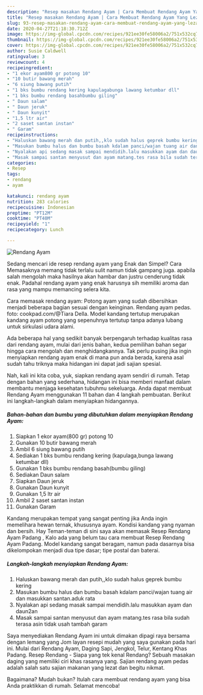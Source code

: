 ```yaml
---
description: "Resep masakan Rendang Ayam | Cara Membuat Rendang Ayam Yang Lezat Sekali"
title: "Resep masakan Rendang Ayam | Cara Membuat Rendang Ayam Yang Lezat Sekali"
slug: 93-resep-masakan-rendang-ayam-cara-membuat-rendang-ayam-yang-lezat-sekali
date: 2020-04-27T21:18:30.712Z
image: https://img-global.cpcdn.com/recipes/921ee30fe58006a2/751x532cq70/rendang-ayam-foto-resep-utama.jpg
thumbnail: https://img-global.cpcdn.com/recipes/921ee30fe58006a2/751x532cq70/rendang-ayam-foto-resep-utama.jpg
cover: https://img-global.cpcdn.com/recipes/921ee30fe58006a2/751x532cq70/rendang-ayam-foto-resep-utama.jpg
author: Susie Caldwell
ratingvalue: 3
reviewcount: 4
recipeingredient:
- "1 ekor ayam800 gr potong 10"
- "10 butir bawang merah"
- "6 siung bawang putih"
- "1 bks bumbu rendang kering kapulagabunga lawang ketumbar dll"
- "1 bks bumbu rendang basahbumbu giling"
- " Daun salam"
- " Daun jeruk"
- " Daun kunyit"
- "1,5 ltr air"
- "2 saset santan instan"
- " Garam"
recipeinstructions:
- "Haluskan bawang merah dan putih,,klo sudah halus geprek bumbu kering"
- "Masukan bumbu halus dan bumbu basah kdalam panci/wajan tuang air dan masukkan santan.aduk rata"
- "Nyalakan api sedang masak sampai mendidih.lalu masukkan ayam dan daun2an"
- "Masak sampai santan menyusut dan ayam matang.tes rasa bila sudah terasa asin tidak usah tambah garam"
categories:
- Resep
tags:
- rendang
- ayam

katakunci: rendang ayam 
nutrition: 283 calories
recipecuisine: Indonesian
preptime: "PT12M"
cooktime: "PT40M"
recipeyield: "1"
recipecategory: Lunch

---
```



![Rendang Ayam](https://img-global.cpcdn.com/recipes/921ee30fe58006a2/751x532cq70/rendang-ayam-foto-resep-utama.jpg)

Sedang mencari ide resep rendang ayam yang Enak dan Simpel? Cara Memasaknya memang tidak terlalu sulit namun tidak gampang juga. apabila salah mengolah maka hasilnya akan hambar dan justru cenderung tidak enak. Padahal rendang ayam yang enak harusnya sih memiliki aroma dan rasa yang mampu memancing selera kita.

Cara memasak rendang ayam: Potong ayam yang sudah dibersihkan menjadi beberapa bagian sesuai dengan keinginan. Rendang ayam pedas. foto: cookpad.com/@Tiara Della. Model kandang tertutup merupakan kandang ayam potong yang sepenuhnya tertutup tanpa adanya lubang untuk sirkulasi udara alami.

Ada beberapa hal yang sedikit banyak berpengaruh terhadap kualitas rasa dari rendang ayam, mulai dari jenis bahan, kedua pemilihan bahan segar hingga cara mengolah dan menghidangkannya. Tak perlu pusing jika ingin menyiapkan rendang ayam enak di mana pun anda berada, karena asal sudah tahu triknya maka hidangan ini dapat jadi sajian spesial.


Nah, kali ini kita coba, yuk, siapkan rendang ayam sendiri di rumah. Tetap dengan bahan yang sederhana, hidangan ini bisa memberi manfaat dalam membantu menjaga kesehatan tubuhmu sekeluarga. Anda dapat membuat Rendang Ayam menggunakan 11 bahan dan 4 langkah pembuatan. Berikut ini langkah-langkah dalam menyiapkan hidangannya.

<!--inarticleads1-->

##### Bahan-bahan dan bumbu yang dibutuhkan dalam menyiapkan Rendang Ayam:

1. Siapkan 1 ekor ayam(800 gr) potong 10
1. Gunakan 10 butir bawang merah
1. Ambil 6 siung bawang putih
1. Sediakan 1 bks bumbu rendang kering (kapulaga,bunga lawang ketumbar dll)
1. Gunakan 1 bks bumbu rendang basah(bumbu giling)
1. Sediakan  Daun salam
1. Siapkan  Daun jeruk
1. Gunakan  Daun kunyit
1. Gunakan 1,5 ltr air
1. Ambil 2 saset santan instan
1. Gunakan  Garam


Kandang merupakan tempat yang sangat penting jika Anda ingin memelihara hewan ternak, khususnya ayam. Kondisi kandang yang nyaman dan bersih. Hay Teman-teman di sini saya akan memasak Resep Rendang Ayam Padang , Kalo ada yang belum tau cara membuat Resep Rendang Ayam Padang. Model kandang sangat beragam, namun pada dasarnya bisa dikelompokan menjadi dua tipe dasar; tipe postal dan baterai. 

<!--inarticleads2-->

##### Langkah-langkah menyiapkan Rendang Ayam:

1. Haluskan bawang merah dan putih,,klo sudah halus geprek bumbu kering
1. Masukan bumbu halus dan bumbu basah kdalam panci/wajan tuang air dan masukkan santan.aduk rata
1. Nyalakan api sedang masak sampai mendidih.lalu masukkan ayam dan daun2an
1. Masak sampai santan menyusut dan ayam matang.tes rasa bila sudah terasa asin tidak usah tambah garam


Saya menyediakan Rendang Ayam ini untuk dimakan dipagi raya bersama dengan lemang yang Jom layan resepi mudah yang saya gunakan pada hari ini. Mulai dari Rendang Ayam, Daging Sapi, Jengkol, Telur, Kentang Khas Padang. Resep Rendang - Siapa yang tek kenal Rendang? Sebuah masakan daging yang memiliki ciri khas rasanya yang. Sajian rendang ayam pedas adalah salah satu sajian makanan yang lezat dan begitu nikmat. 

Bagaimana? Mudah bukan? Itulah cara membuat rendang ayam yang bisa Anda praktikkan di rumah. Selamat mencoba!
